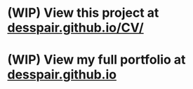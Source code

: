 # (WIP) View this project at [desspair.github.io/CV/](https://desspair.github.io/CV/)

# (WIP) View my full portfolio at [desspair.github.io](https://desspair.github.io/)
